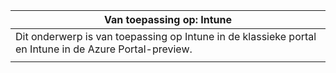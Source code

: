 |Van toepassing op: Intune |
|--|
|Dit onderwerp is van toepassing op Intune in de klassieke portal en Intune in de Azure Portal-preview.|
| |

